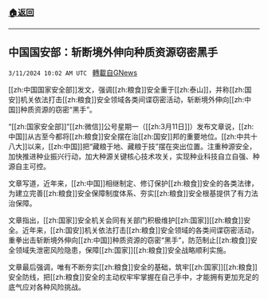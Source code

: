 ###  [:house:返回](README.md)
---


## 中国国安部：斩断境外伸向种质资源窃密黑手
`3/11/2024 10:02 AM UTC ` [轉載自GNews](https://gnews.org/articles/2383959)

[[zh:中国国家安全部]]发文，强调[[zh:粮食]]安全重于[[zh:泰山]]，并称[[zh:国安]]机关依法打击[[zh:粮食]]安全领域各类间谍窃密活动，斩断境外伸向[[zh:中国]]种质资源的窃密“黑手”。

“[[zh:国家安全部]]”[[zh:微信]]公号星期一（[[zh:3月11日]]）发布文章说，[[zh:中国]]从古至今都将[[zh:粮食]]安全摆在治[[zh:国安]]邦的重要地位。[[zh:中共十八大]]以来，[[zh:中国]]把“藏粮于地、藏粮于技”摆在突出位置。注重种源安全，加快推进种业振兴行动，加大种源关键核心技术攻关，实现种业科技自立自强、种源自主可控。

文章写道，近年来，[[zh:中国]]相继制定、修订保护[[zh:粮食]]安全的各类法律，为建立完善[[zh:粮食]]安全保障制度体系、夯实[[zh:粮食]]安全根基提供了有力法治保障。

文章指出，[[zh:国家]]安全机关会同有关部门积极维护[[zh:国家]][[zh:粮食]]安全。近年来，[[zh:国安]]机关依法打击[[zh:粮食]]安全领域的各类间谍窃密活动，重拳出击斩断境外伸向[[zh:中国]]种质资源的窃密“黑手”，防范制止[[zh:粮食]]安全领域失泄密风险隐患，保障[[zh:国家]][[zh:粮食]]安全战略顺利实施。

文章最后强调，唯有不断夯实[[zh:粮食]]安全的基础，筑牢[[zh:国家]][[zh:粮食]]安全防线，把[[zh:粮食]]安全的主动权牢牢掌握在自己手中，才能拥有更加充足的底气应对各种风险挑战。
